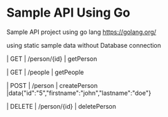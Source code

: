 # Sample API Using Go

Sample API project using go lang
https://golang.org/

using static sample data without Database connection


| GET    | /person/{id}         | getPerson            

| GET    | /people              | getPeople           

| POST   | /person              | createPerson        |data{"id":"5","firstname":"john","lastname":"doe"}

| DELETE | /person/{id}         | deletePerson       
